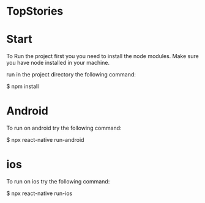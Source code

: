 # TopStories

# Start

To Run the project first you you need to install the node modules.
Make sure you have node installed in your machine.

run in the project directory the following command: 

$ npm install

# Android

To run on android try the following command:

$ npx react-native run-android

# ios

To run on ios try the following command:

$ npx react-native run-ios
